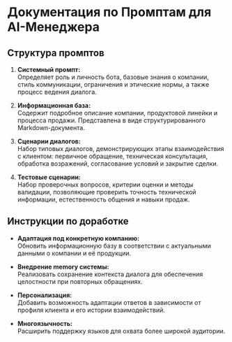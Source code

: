 # Документация по Промптам для AI-Менеджера

## Структура промптов
1. **Системный промпт:**  
   Определяет роль и личность бота, базовые знания о компании, стиль коммуникации, ограничения и этические нормы, а также процесс ведения диалога.

2. **Информационная база:**  
   Содержит подробное описание компании, продуктовой линейки и процесса продажи. Представлена в виде структурированного Markdown-документа.

3. **Сценарии диалогов:**  
   Набор типовых диалогов, демонстрирующих этапы взаимодействия с клиентом: первичное обращение, техническая консультация, обработка возражений, согласование условий и закрытие сделки.

4. **Тестовые сценарии:**  
   Набор проверочных вопросов, критерии оценки и методы валидации, позволяющие проверить точность технической информации, естественность общения и навыки продаж.

## Инструкции по доработке
- **Адаптация под конкретную компанию:**  
  Обновить информационную базу в соответствии с актуальными данными о компании и её продукции.

- **Внедрение memory системы:**  
  Реализовать сохранение контекста диалога для обеспечения целостности при повторных обращениях.

- **Персонализация:**  
  Добавить возможность адаптации ответов в зависимости от профиля клиента и его истории взаимодействий.

- **Многоязычность:**  
  Расширить поддержку языков для охвата более широкой аудитории.
